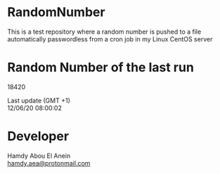 # RandomNumber    
This is a test repository where a random number is pushed to a file automatically passwordless from a cron job in my Linux CentOS server    
# Random Number of the last run   
18420
      
Last update (GMT +1)    
12/06/20 08:00:02
# Developer    
Hamdy Abou El Anein   
hamdy.aea@protonmail.com
